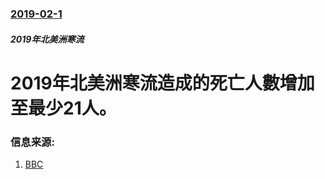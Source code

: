 ### [2019-02-1](/news/2019/02/1/index.md)

##### 2019年北美洲寒流
# 2019年北美洲寒流造成的死亡人數增加至最少21人。 




### 信息来源:

1. [BBC](https://www.bbc.com/news/world-us-canada-47088684)
